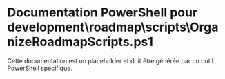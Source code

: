 # Documentation PowerShell pour development\roadmap\scripts\OrganizeRoadmapScripts.ps1

Cette documentation est un placeholder et doit être générée par un outil PowerShell spécifique.
